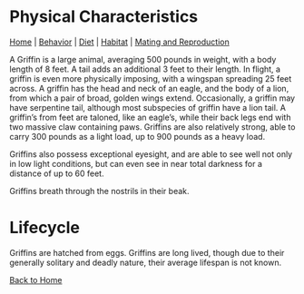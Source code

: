 # Physical Characteristics

[Home](index.md) |
[Behavior](behavior.md) |
[Diet](diet.md) |
[Habitat](habitat.md) |
[Mating and Reproduction](matingreproduction.md)

A Griffin is a large animal, averaging 500 pounds in weight, with a body length of 8 feet. A tail adds an additional 3 feet to their length. In flight, a griffin is even more physically imposing, with a wingspan spreading 25 feet across. A griffin has the head and neck of an eagle, and the body of a lion, from which a pair of broad, golden wings extend. Occasionally, a griffin may have serpentine tail, although most subspecies of griffin have a lion tail. A griffin’s from feet are taloned, like an eagle’s, while their back legs end with two massive claw containing paws. Griffins are also relatively strong, able to carry 300 pounds as a light load, up to 900 pounds as a heavy load.

Griffins also possess exceptional eyesight, and are able to see well not only in low light conditions, but can even see in near total darkness for a distance of up to 60 feet.

Griffins breath through the nostrils in their beak.

# Lifecycle
Griffins are hatched from eggs. Griffins are long lived, though due to their generally solitary and deadly nature, their average lifespan is not known.

[Back to Home](index.md)
